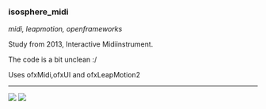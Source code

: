 ### isosphere_midi
*midi, leapmotion, openframeworks*

Study from 2013, Interactive Midiinstrument.

The code is a bit unclean :/

Uses ofxMidi,ofxUI and ofxLeapMotion2

---
![](https://farm1.staticflickr.com/412/19665271724_7b2bd5cfe1_c.jpg)
![](https://farm4.staticflickr.com/3774/20130820219_eb2fcc3538_c.jpg)
